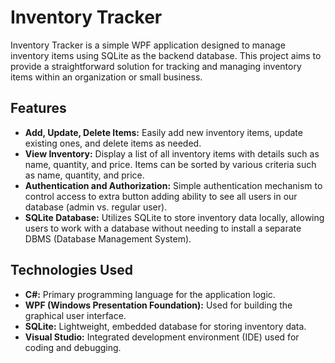 # Inventory Tracker

Inventory Tracker is a simple WPF application designed to manage inventory items using SQLite as the backend database. This project aims to provide a straightforward solution for tracking and managing inventory items within an organization or small business.

## Features

- **Add, Update, Delete Items:** Easily add new inventory items, update existing ones, and delete items as needed.
- **View Inventory:** Display a list of all inventory items with details such as name, quantity, and price. Items can be sorted by various criteria such as name, quantity, and price.
- **Authentication and Authorization:** Simple authentication mechanism to control access to extra button adding ability to see all users in our database (admin vs. regular user).
- **SQLite Database:** Utilizes SQLite to store inventory data locally, allowing users to work with a database without needing to install a separate DBMS (Database Management System).

## Technologies Used

- **C#:** Primary programming language for the application logic.
- **WPF (Windows Presentation Foundation):** Used for building the graphical user interface.
- **SQLite:** Lightweight, embedded database for storing inventory data.
- **Visual Studio:** Integrated development environment (IDE) used for coding and debugging.

